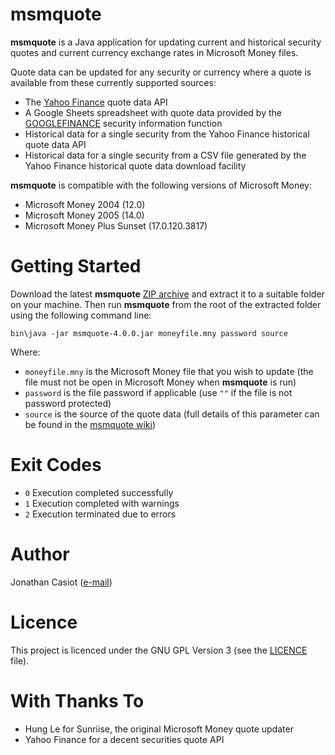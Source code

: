 # msmquote

**msmquote** is a Java application for updating current and historical security quotes and current currency exchange rates in Microsoft Money files.

Quote data can be updated for any security or currency where a quote is available from these currently supported sources:

* The [Yahoo Finance](https://finance.yahoo.com) quote data API
* A Google Sheets spreadsheet with quote data provided by the [GOOGLEFINANCE](https://support.google.com/docs/answer/3093281) security information function
* Historical data for a single security from the Yahoo Finance historical quote data API
* Historical data for a single security from a CSV file generated by the Yahoo Finance historical quote data download facility

**msmquote** is compatible with the following versions of Microsoft Money:
* Microsoft Money 2004 (12.0)
* Microsoft Money 2005 (14.0)
* Microsoft Money Plus Sunset (17.0.120.3817)

# Getting Started
Download the latest **msmquote** [ZIP archive](https://github.com/36bits/msmquote/releases) and extract it to a suitable folder on your machine. Then run **msmquote** from the root of the extracted folder using the following command line:

`bin\java -jar msmquote-4.0.0.jar moneyfile.mny password source`

Where:
* `moneyfile.mny` is the Microsoft Money file that you wish to update (the file must not be open in Microsoft Money when **msmquote** is run)
* `password` is the file password if applicable (use `""` if the file is not password protected)
* `source` is the source of the quote data (full details of this parameter can be found in the [msmquote wiki](https://github.com/36bits/msmquote/wiki/Quote-Sources))

# Exit Codes
* `0` Execution completed successfully
* `1` Execution completed with warnings
* `2` Execution terminated due to errors

# Author
Jonathan Casiot ([e-mail](mailto:msmquote@pueblo.co.uk))

# Licence
This project is licenced under the GNU GPL Version 3 (see the [LICENCE](./LICENSE) file).

# With Thanks To
* Hung Le for Sunriise, the original Microsoft Money quote updater
* Yahoo Finance for a decent securities quote API